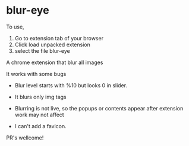# blur-eye

To use,
1. Go to extension tab of your browser
2. Click load unpacked extension
3. select the file blur-eye



A chrome extension that blur all images


It works with some bugs


* Blur level starts with %10 but looks 0 in slider.

* It blurs only img tags

* Blurring is not live, so the popups or contents appear after extension work may not affect

* I can't add a favicon.


PR's wellcome!
